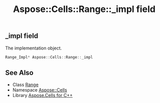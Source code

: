 ﻿---
title: Aspose::Cells::Range::_impl field
linktitle: _impl
second_title: Aspose.Cells for C++ API Reference
description: 'Aspose::Cells::Range::_impl field. The implementation object in C++.'
type: docs
weight: 5600
url: /cpp/aspose.cells/range/_impl/
---
## _impl field


The implementation object.

```cpp
Range_Impl* Aspose::Cells::Range::_impl
```

## See Also

* Class [Range](../)
* Namespace [Aspose::Cells](../../)
* Library [Aspose.Cells for C++](../../../)
